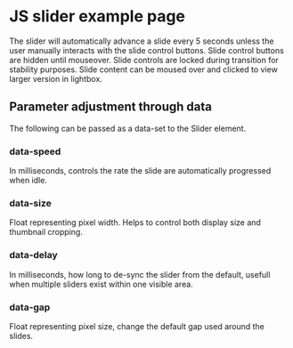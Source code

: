 # JS slider example page

The slider will automatically advance a slide every 5 seconds unless the user manually interacts with the slide control buttons. Slide control buttons are hidden until mouseover. Slide controls are locked during transition for stability purposes. Slide content can be moused over and clicked to view larger version in lightbox.

## Parameter adjustment through data
The following can be passed as a data-set to the Slider element.
### data-speed
In milliseconds, controls the rate the slide are automatically progressed when idle.
### data-size
Float representing pixel width. Helps to control both display size and thumbnail cropping.
### data-delay
In milliseconds, how long to de-sync the slider from the default, usefull when multiple sliders exist within one visible area.
### data-gap
Float representing pixel size, change the default gap used around the slides.